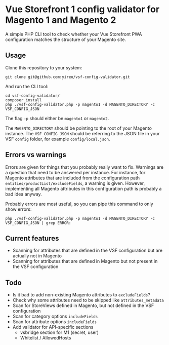 # Vue Storefront 1 config validator for Magento 1 and Magento 2
A simple PHP CLI tool to check whether your Vue Storefront PWA configuration matches the structure of your Magento site.

## Usage
Clone this repository to your system:

    git clone git@github.com:yireo/vsf-config-validator.git

And run the CLI tool:

    cd vsf-config-validator/
    composer install
    php ./vsf-config-validator.php -p magento1 -d MAGENTO_DIRECTORY -c VSF_CONFIG_JSON

The flag `-p` should either be `magento1` or `magento2`.

The `MAGENTO_DIRECTORY` should be pointing to the root of your Magento instance. The `VSF_CONFIG_JSON` should be referring to the JSON file in your VSF `config` folder, for example `config/local.json`.

## Errors vs warnings
Errors are given for things that you probably really want to fix. Warnings are a question that need to be answered per instance. For instance, for Magento attributes that are included from the configuration path `entities/productList/excludeFields`, a warning is given. However, implementing all Magento attributes in this configuration path is probably a bad idea anyway.

Probably errors are most useful, so you can pipe this command to only show errors:

    php ./vsf-config-validator.php -p magento1 -d MAGENTO_DIRECTORY -c VSF_CONFIG_JSON | grep ERROR:

## Current features
- Scanning for attributes that are defined in the VSF configuration but are actually not in Magento
- Scanning for attributes that are defined in Magento but not present in the VSF configuration

## Todo
- Is it bad to add non-existing Magento attributes to `excludeFields`?
- Check why some attributes need to be skipped like `attributes_metadata`
- Scan for StoreViews defined in Magento, but not defined in the VSF configuration
- Scan for category options `includeFields`
- Scan for attribute options `includeFields`
- Add validator for API-specific sections
    - vsbridge section for M1 (secret, user)
    - Whitelist / AllowedHosts

